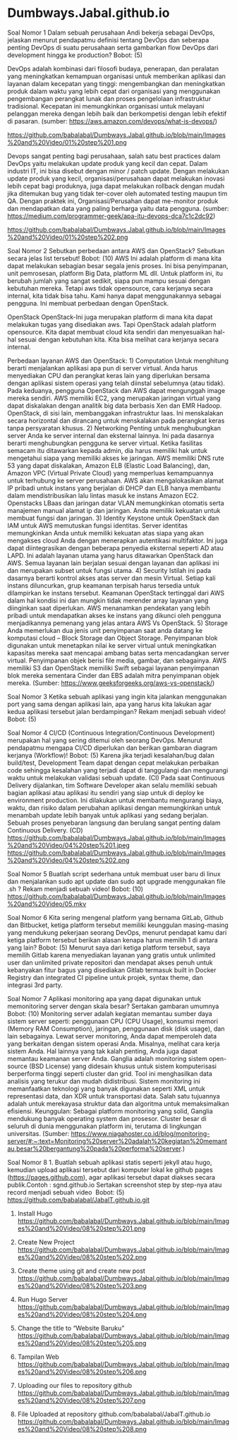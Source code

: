 # Dumbways.Jabal.github.io

Soal Nomor 1
Dalam sebuah perusahaan Andi bekerja sebagai DevOps, jelaskan menurut pendapatmu definisi tentang DevOps dan seberapa penting DevOps di suatu perusahaan serta gambarkan flow DevOps dari development hingga ke production?
Bobot: (5)

DevOps adalah kombinasi dari filosofi budaya, penerapan, dan peralatan yang meningkatkan kemampuan organisasi untuk memberikan aplikasi dan layanan dalam kecepatan yang tinggi: mengembangkan dan meningkatkan produk dalam waktu yang lebih cepat dari organisasi yang menggunakan pengembangan perangkat lunak dan proses pengelolaan infrastruktur tradisional. Kecepatan ini memungkinkan organisasi untuk melayani pelanggan mereka dengan lebih baik dan berkompetisi dengan lebih efektif di pasaran. 
(sumber: https://aws.amazon.com/devops/what-is-devops/)

https://github.com/babalabal/Dumbways.Jabal.github.io/blob/main/Images%20and%20Video/01%20step%201.png

Devops sangat penting bagi perusahaan, salah satu best practices dalam DevOps yaitu melakukan update produk yang kecil dan cepat. Dalam industri IT, ini bisa disebut dengan minor / patch update. Dengan melakukan update produk yang kecil, organisasi/perusahaan dapat melakukan inovasi lebih cepat bagi produknya, juga dapat melakukan rollback dengan mudah jika ditemukan bug yang tidak ter-cover oleh automated testing maupun tim QA. Dengan praktek ini, Organisasi/Perusahan dapat me-monitor produk dan mendapatkan data yang paling berharga yaitu data pengguna. (sumber: https://medium.com/programmer-geek/apa-itu-devops-dca7c1c2dc92)

https://github.com/babalabal/Dumbways.Jabal.github.io/blob/main/Images%20and%20Video/01%20step%202.png


Soal Nomor 2
Sebutkan perbedaan antara AWS dan OpenStack? Sebutkan secara jelas list tersebut!
Bobot: (10)
AWS
 Ini adalah platform di mana kita dapat melakukan sebagian besar segala jenis proses. Ini bisa penyimpanan, unit pemrosesan, platform Big Data, platform ML dll. Untuk platform ini, itu berubah jumlah yang sangat sedikit, siapa pun mampu sesuai dengan kebutuhan mereka. Tetapi aws tidak opensource, cara kerjanya secara internal, kita tidak bisa tahu. Kami hanya dapat menggunakannya sebagai pengguna. Ini membuat perbedaan dengan OpenStack.

OpenStack
OpenStack-Ini juga merupakan platform di mana kita dapat melakukan tugas yang disediakan aws. Tapi OpenStack adalah platform opensource. Kita dapat membuat cloud kita sendiri dan menyesuaikan hal-hal sesuai dengan kebutuhan kita. Kita bisa melihat cara kerjanya secara internal.

Perbedaan layanan AWS dan OpenStack:
    1) Computation
       Untuk menghitung berarti menjalankan aplikasi apa pun di server virtual. Anda harus menyediakan CPU dan perangkat keras lain yang diperlukan bersama dengan aplikasi sistem operasi yang telah diinstal sebelumnya (atau tidak). Pada keduanya, pengguna OpenStack dan AWS dapat mengunggah image mereka sendiri. AWS memiliki EC2, yang merupakan jaringan virtual yang dapat diskalakan dengan analitik big data berbasis Xen dan EMR Hadoop. OpenStack, di sisi lain, membanggakan infrastruktur Iaas. Ini menskalakan secara horizontal dan dirancang untuk menskalakan pada perangkat keras tanpa persyaratan khusus.
    2) Networking
       Penting untuk menghubungkan server Anda ke server internal dan eksternal lainnya. Ini pada dasarnya berarti menghubungkan pengguna ke server virtual. Ketika fasilitas semacam itu ditawarkan kepada admin, dia harus memiliki hak untuk mengetahui siapa yang memiliki akses ke jaringan. AWS memiliki DNS rute 53 yang dapat diskalakan, Amazon ELB (Elastic Load Balancing), dan, Amazon VPC (Virtual Private Cloud) yang memperluas kemampuannya untuk terhubung ke server perusahaan. AWS akan mengalokasikan alamat IP pribadi untuk instans yang berjalan di DHCP dan ELB hanya membantu dalam mendistribusikan lalu lintas masuk ke instans Amazon EC2. Openstacks LBaas dan jaringan datar VLAN memungkinkan otomatis serta manajemen manual alamat ip dan jaringan. Anda memiliki kekuatan untuk membuat fungsi dan jaringan.
    3) Identity 
       Keystone untuk OpenStack dan IAM untuk AWS memutuskan fungsi identitas. Server identitas memungkinkan Anda untuk memiliki kekuatan atas siapa yang akan mengakses cloud Anda dengan menerapkan autentikasi multifaktor. Ini juga dapat diintegrasikan dengan beberapa penyedia eksternal seperti AD atau LAPD. Ini adalah layanan utama yang harus ditawarkan OpenStack dan AWS. Semua layanan lain berjalan sesuai dengan layanan dan aplikasi ini dan merupakan subset untuk fungsi utama.
    4) Security
       Istilah ini pada dasarnya berarti kontrol akses atas server dan mesin Virtual. Setiap kali instans diluncurkan, grup keamanan terpisah harus tersedia untuk dilampirkan ke instans tersebut. Keamanan OpenStack tertinggal dari AWS dalam hal kondisi ini dan mungkin tidak merender array layanan yang diinginkan saat diperlukan. AWS menanamkan pendekatan yang lebih pribadi untuk mendapatkan akses ke instans yang dikunci oleh pengguna menjadikannya pemenang yang jelas antara AWS Vs OpenStack.
    5) Storage
       Anda memerlukan dua jenis unit penyimpanan saat anda datang ke komputasi cloud – Block Storage dan Object Storage. Penyimpanan blok digunakan untuk menetapkan nilai ke server virtual untuk meningkatkan kapasitas mereka saat mencapai ambang batas serta mencadangkan server virtual. Penyimpanan objek berisi file media, gambar, dan sebagainya. AWS memiliki S3 dan OpenStack memiliki Swift sebagai layanan penyimpanan blok mereka sementara Cinder dan EBS adalah mitra penyimpanan objek mereka.
(Sumber: https://www.geeksforgeeks.org/aws-vs-openstack/)


Soal Nomor 3
Ketika sebuah aplikasi yang ingin kita jalankan menggunakan port yang sama dengan aplikasi lain, apa yang harus kita lakukan agar kedua aplikasi tersebut jalan berdampingan? Rekam menjadi sebuah video!
Bobot: (5)

Soal Nomor 4
CI/CD (Continuous Integration/Continuous Development) merupakan hal yang sering ditemui oleh seorang DevOps. Menurut pendapatmu mengapa CI/CD diperlukan dan berikan gambaran diagram kerjanya (Workflow)!
Bobot: (5)
Karena jika terjadi kesalahan/bug dalan build/test, Development Team dapat dengan cepat melakukan perbaikan code sehingga kesalahan yang terjadi dapat di tanggulangi dan mengurangi waktu untuk melakukan validasi sebuah update. (CI)
Pada saat Continuous Delivery dijalankan, tim Software Developer akan selalu memiliki sebuah bagian aplikasi atau aplikasi itu sendiri yang siap untuk di deploy ke environment production. Ini dilakukan untuk membantu mengurangi biaya, waktu, dan risiko dalam perubahan aplikasi dengan memungkinkan untuk menambah update lebih banyak untuk aplikasi yang sedang berjalan. Sebuah proses penyebaran langsung dan berulang sangat penting dalam Continuous Delivery. (CD)
https://github.com/babalabal/Dumbways.Jabal.github.io/blob/main/Images%20and%20Video/04%20step%201.jpeg
https://github.com/babalabal/Dumbways.Jabal.github.io/blob/main/Images%20and%20Video/04%20step%202.png


Soal Nomor 5
Buatlah script sederhana untuk membuat user baru di linux dan menjalankan sudo apt update dan sudo apt upgrade menggunakan file .sh ? Rekam menjadi sebuah video!
Bobot: (10)
https://github.com/babalabal/Dumbways.Jabal.github.io/blob/main/Images%20and%20Video/05.mkv


Soal Nomor 6
Kita sering mengenal platform yang bernama GitLab, Github dan Bitbucket, ketiga platform tersebut memiliki keunggulan masing-masing yang mendukung pekerjaan seorang DevOps, menurut pendapat kamu dari ketiga platform tersebut berikan alasan kenapa harus memilih 1 di antara yang lain?
Bobot: (5)
Menurut saya dari ketiga platform tersebut, saya memilih Gitlab karena menyediakan layanan yang gratis untuk unlimited user dan unlimited private repositori dan mendapat akses penuh untuk kebanyakan fitur bagus yang disediakan Gitlab termasuk built in Docker Registry dan integrated CI pipeline untuk projek, syntax theme, dan integrasi 3rd party.

Soal Nomor 7
Aplikasi monitoring apa yang dapat digunakan untuk memonitoring server dengan skala besar? Sertakan gambaran umumnya 
Bobot: (10)
Monitoring server adalah kegiatan memantau sumber daya sistem server seperti: penggunaan CPU (CPU Usage), konsumsi memori (Memory RAM Consumption), jaringan, penggunaan disk (disk usage), dan lain sebagainya. Lewat server monitoring, Anda dapat memperoleh data yang berkaitan dengan sistem operasi Anda. Misalnya, melihat cara kerja sistem Anda. Hal lainnya yang tak kalah penting, Anda juga dapat memantau keamanan server Anda. 
Ganglia adalah monitoring sistem open-source (BSD License) yang didesain khusus untuk sistem komputerisasi berperforma tinggi seperti cluster dan grid. Tool ini menghasilkan data analisis yang terukur dan mudah didistribusi. 
Sistem monitoring ini memanfaatkan teknologi yang banyak digunakan seperti XML untuk representasi data, dan XDR untuk transportasi data. Salah satu tujuannya adalah untuk merekayasa struktur data dan algoritma untuk memaksimalkan efisiensi. 
Keunggulan:
Sebagai platform monitoring yang solid, Ganglia mendukung banyak operating system dan prosesor. Cluster besar di seluruh di dunia menggunakan platform ini, terutama di lingkungan universitas. 
(Sumber: https://www.niagahoster.co.id/blog/monitoring-server/#:~:text=Monitoring%20server%20adalah%20kegiatan%20memantau,besar%20bergantung%20pada%20performa%20server.)

Soal Nomor 8
    1. 
Buatlah sebuah aplikasi statis seperti jekyll atau hugo, kemudian upload aplikasi tersebut dari komputer lokal ke github pages (https://pages.github.com), agar aplikasi tersebut dapat diakses secara publik.Contoh : sgnd.github.io Sertakan screenshot step by step-nya atau record menjadi sebuah video 
Bobot: (5)
https://github.com/babalabal/JabalT.github.io.git
1. Install Hugo
https://github.com/babalabal/Dumbways.Jabal.github.io/blob/main/Images%20and%20Video/08%20step%201.png





2. Create New Project
https://github.com/babalabal/Dumbways.Jabal.github.io/blob/main/Images%20and%20Video/08%20step%202.png


3. Create theme using git and create new post
https://github.com/babalabal/Dumbways.Jabal.github.io/blob/main/Images%20and%20Video/08%20step%203.png

4. Run Hugo Server
https://github.com/babalabal/Dumbways.Jabal.github.io/blob/main/Images%20and%20Video/08%20step%204.png


5. Change the title to “Website Baruku”
https://github.com/babalabal/Dumbways.Jabal.github.io/blob/main/Images%20and%20Video/08%20step%205.png

6. Tampilan Web
https://github.com/babalabal/Dumbways.Jabal.github.io/blob/main/Images%20and%20Video/08%20step%206.png


7. Uploading our files to repository github
https://github.com/babalabal/Dumbways.Jabal.github.io/blob/main/Images%20and%20Video/08%20step%207.png

8. File Uploaded at repository github.com/babalabal/JabalT.github.io
https://github.com/babalabal/Dumbways.Jabal.github.io/blob/main/Images%20and%20Video/08%20step%208.png
